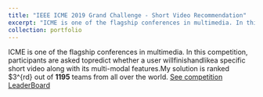 ```yaml
---
title: "IEEE ICME 2019 Grand Challenge - Short Video Recommendation"
excerpt: "ICME is one of the flagship conferences in multimedia. In this competition, participants are asked topredict whether a user willfinishandlikea specific short video along with its multi-modal features.My solution is ranked $3^{rd} out of **1195** teams from all over the world. [See competition LeaderBoard](https://biendata.com/competition/icmechallenge2019/)<br/><img src='/images/6634005837125779463.png'>"
collection: portfolio
---
```


ICME is one of the flagship conferences in multimedia. In this competition, participants are asked topredict whether a user willfinishandlikea specific short video along with its multi-modal features.My solution is ranked $3^{rd} out of **1195** teams from all over the world. [See competition LeaderBoard](https://biendata.com/competition/icmechallenge2019/)